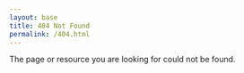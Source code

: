 ```yaml
---
layout: base
title: 404 Not Found
permalink: /404.html
---
```


The page or resource you are looking for could not be found.
